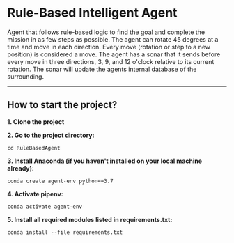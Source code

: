 # Rule-Based Intelligent Agent
Agent that follows rule-based logic to find the goal and complete the mission in as few steps as possible. 
The agent can rotate 45 degrees at a time and move in each direction. Every move (rotation or step to a new position)
is considered a move. The agent has a sonar that it sends before every move in three directions, 3, 9, and 12 o'clock
relative to its current rotation. The sonar will update the agents internal database of the surrounding.

---

## How to start the project?

**1. Clone the project**

**2. Go to the project directory:**
```
cd RuleBasedAgent
```
**3. Install Anaconda (if you haven't installed on your local machine already):**
```
conda create agent-env python==3.7
```  
**4. Activate pipenv:**
```
conda activate agent-env
```
**5. Install all required modules listed in requirements.txt:**
```
conda install --file requirements.txt
```

